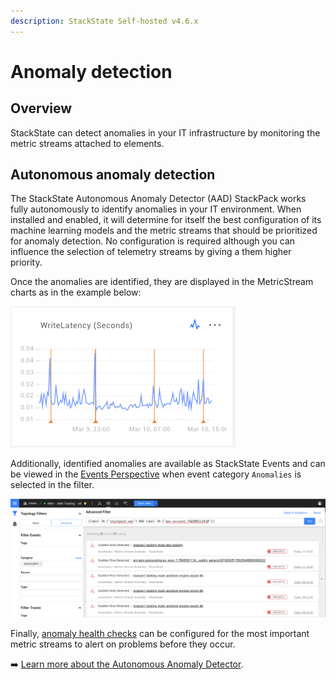 ```yaml
---
description: StackState Self-hosted v4.6.x
---
```


# Anomaly detection

## Overview

StackState can detect anomalies in your IT infrastructure by monitoring the metric streams attached to elements.

## Autonomous anomaly detection

The StackState Autonomous Anomaly Detector \(AAD\) StackPack works fully autonomously to identify anomalies in your IT environment. When installed and enabled, it will determine for itself the best configuration of its machine learning models and the metric streams that should be prioritized for anomaly detection. No configuration is required although you can influence the selection of telemetry streams by giving a them higher priority.

Once the anomalies are identified, they are displayed in the MetricStream charts as in the example below:

![Anomaly example](../../.gitbook/assets/anomaly-chart-write-latency.png)

Additionally, identified anomalies are available as StackState Events and can be viewed in the [Events Perspective](../stackstate-ui/perspectives/events_perspective.md) when event category `Anomalies` is selected in the filter.

![Anomaly events](../../.gitbook/assets/v45_anomaly-events-in-events-perspective.png)

Finally, [anomaly health checks](../health-state/anomaly-health-checks.md) can be configured for the most important metric streams to alert on problems before they occur.

➡️ [Learn more about the Autonomous Anomaly Detector](../../stackpacks/add-ons/aad.md).

